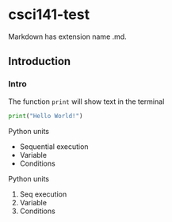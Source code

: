 # csci141-test

Markdown has extension name .md. 

## Introduction

### Intro

The function `print` will show text in the terminal

```python
print("Hello World!")
```

Python units
* Sequential execution
* Variable
* Conditions

Python units
1. Seq execution
2. Variable
3. Conditions